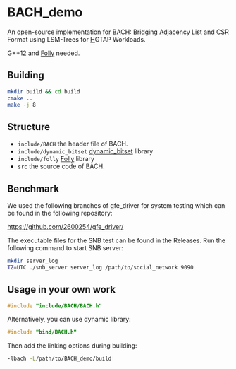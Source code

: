 # BACH_demo

An open-source implementation for BACH: <u>B</u>ridging <u>A</u>djacency List and <u>C</u>SR Format using LSM-Trees for <u>H</u>GTAP Workloads.

G++12 and [Folly](https://github.com/facebook/folly) needed.

## Building
```bash
mkdir build && cd build
cmake ..
make -j 8
```

## Structure
- `include/BACH` the header file of BACH.
- `include/dynamic_bitset` [dynamic_bitset](https://github.com/pinam45/dynamic_bitset) library
- `include/folly` [Folly](https://github.com/facebook/folly) library
- `src` the source code of BACH.

## Benchmark

We used the following branches of gfe_driver for system testing which can be found in the following repository:

https://github.com/2600254/gfe_driver/

The executable files for the SNB test can be found in the Releases.
Run the following command to start SNB server:

```bash
mkdir server_log
TZ=UTC ./snb_server server_log /path/to/social_network 9090
```

## Usage in your own work

```c++
#include "include/BACH/BACH.h"
```

Alternatively, you can use dynamic library:

```c++
#include "bind/BACH.h"
```

Then add the linking options during building:
```bash
-lbach -L/path/to/BACH_demo/build 
```